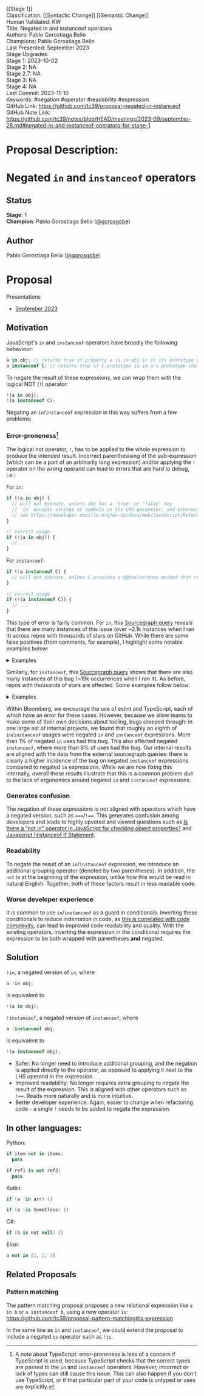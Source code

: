 [[Stage 1]]<br>Classification: [[Syntactic Change]] [[Semantic Change]]<br>Human Validated: KW<br>Title: Negated in and instanceof operators<br>Authors: Pablo Gorostiaga Belio<br>Champions: Pablo Gorostiaga Belio<br>Last Presented: September 2023<br>Stage Upgrades:<br>Stage 1: 2023-10-02  
Stage 2: NA  
Stage 2.7: NA  
Stage 3: NA  
Stage 4: NA<br>Last Commit: 2023-11-10<br>Keywords: #negation #operator #readability #expression<br>GitHub Link: https://github.com/tc39/proposal-negated-in-instanceof <br>GitHub Note Link: https://github.com/tc39/notes/blob/HEAD/meetings/2023-09/september-28.md#negated-in-and-instanceof-operators-for-stage-1
# Proposal Description:
# Negated `in` and `instanceof` operators

## Status

**Stage**: 1  
**Champion**: Pablo Gorostiaga Belio ([@gorosgobe](https://github.com/gorosgobe))  

## Author
Pablo Gorostiaga Belio ([@gorosgobe](https://github.com/gorosgobe))

# Proposal

Presentations

- [September 2023](https://docs.google.com/presentation/d/1vwNOjUiUvy6TzK6t0Mb8qgyKwBNszly9HibJJpUa_Eo/edit) 

## Motivation

JavaScript's `in` and `instanceof` operators have broadly the following behaviour:

```js
a in obj; // returns true if property a is in obj or in its prototype chain, false otherwise
a instanceof C; // returns true if C.prototype is in a's prototype chain, false otherwise
```

To negate the result of these expressions, we can wrap them with the logical NOT (`!`) operator:

```js
!(a in obj);
!(a instanceof C);
```

Negating an `in`/`instanceof` expression in this way suffers from a few problems:

### Error-proneness[^1]

The logical not operator, `!`, has to be applied to the whole expression to produce the intended result. Incorrect parenthesising of the sub-expression (which can be a part of an arbitrarily long expression) and/or applying the `!` operator on the wrong operand can lead to errors that are hard to debug, i.e.:

[^1]: A note about TypeScript: error-proneness is less of a concern if TypeScript is used, because TypeScript checks that the correct types are passed to the `in` and `instanceof` operators. However, incorrect or lack of types can still cause this issue. This can also happen if you don't use TypeScript, or if that particular part of your code is untyped or uses `any` explicitly.

For `in`:
```js
if (!a in obj) { 
  // will not execute, unless obj has a 'true' or 'false' key
  // `in` accepts strings or symbols as the LHS parameter, and otherwise coerces all other values to a string
  // see https://developer.mozilla.org/en-US/docs/Web/JavaScript/Reference/Global_Objects/String#string_coercion
}

// correct usage
if (!(a in obj)) {
  // ...
}
```
For `instanceof`:
```js
if (!a instanceof C) { 
  // will not execute, unless C provides a @@hasInstance method that returns true for booleans
}

// correct usage
if (!(a instanceof C)) {
  // ...
}
```

This type of error is fairly common. For `in`, this [Sourcegraph query](https://sourcegraph.com/search?q=context:global+lang:javascript+/%5C%21%5B%5B:alnum:%5D%5C%27%5C%22%5D%2B+in+%5B%5B:alnum:%5D%5D%2B/+-file:%5C.min%5C.js%24+count:all&patternType=standard&sm=1&groupBy=repo) reveals that there are many instances of this issue (over ~2.1k instances when I ran it) across repos with thousands of stars on GitHub. While there are some false positives (from comments, for example), I highlight some notable examples below:
<details>
  <summary>Examples</summary>
  
|Repo                                              |Bugs                                                           |Stars |Link|Issue|
|--------------------------------------------------|---------------------------------------------------------------|------|----|-----|
|[meteor/meteor](https://github.com/meteor/meteor)                  |`!key in validDevices`         |43.6k | [Link](https://github.com/meteor/meteor/blob/57759e09746046fb75cbd1479d72cda30bba081f/tools/cordova/builder.js#L803)| [Issue](https://github.com/meteor/meteor/issues/12781) |
|[oven-sh/bun](https://github.com/oven-sh/bun)                    |`!"TZ" in process.env`                                       |42.7k |[Link](https://github.com/oven-sh/bun/blob/6bfee02301a2e2a0b79339974af0445eb5a2688f/test/js/node/process/process.test.js#L106)| [Issue](https://github.com/oven-sh/bun/issues/5800) |
|[SergioBenitez/Rocket](https://github.com/SergioBenitez/Rocket)           |`!"message" in msg \|\| !"room" in msg \|\| !"username" in MSG` |21.1k| [Link](https://github.com/SergioBenitez/Rocket/blob/c2936fcb1e4f8f4907889b54a9e4e741a565a7d7/examples/chat/static/script.js#L97)| [Issue](https://github.com/SergioBenitez/Rocket/issues/2617) |
|[jeromeetienne/AR.js](https://github.com/jeromeetienne/AR.js)            |`!'VRFrameData' in window`                                        |15.7k |[Link](https://github.com/jeromeetienne/AR.js/blob/024318c67121bd57045186b83b42f10c6560a34a/three.js/examples/vendor/webvr-polyfill.js#L6245)| [Issue](https://github.com/jeromeetienne/AR.js/issues/828) |
|[duplicati/duplicati](https://github.com/duplicati/duplicati)            |`!'IsUnencryptedOrPassphraseStored' in this.Backup`               |9.1k  |[Link](https://github.com/duplicati/duplicati/blob/d0f1498bd41b151d8512fd2acb57739f6a05587f/Duplicati/Server/webroot/ngax/scripts/controllers/RestoreController.js#L456)| [Issue](https://github.com/duplicati/duplicati/issues/5028) |
|[WebKit/WebKit](https://github.com/WebKit/WebKit)                  |`!'openDatabase' in window`                                       |6.4k  |[Link](https://github.com/WebKit/WebKit/blob/21506dd04e3ba5815f62bfd714acd73ce48ca3ef/Tools/CSSTestSuiteHarness/harness/harness.js#L1477)| [Issue](https://bugs.webkit.org/show_bug.cgi?id=261815) |
|[buildbot/buildbot](https://github.com/buildbot/buildbot)              |`!option in options`                                              |5.1k  |[Link](https://github.com/buildbot/buildbot/blob/4cf871e7378e87a5e9b811e764874645e14b57ab/www/build_common/src/webpack.js#L21)| [Issue](https://github.com/buildbot/buildbot/issues/7120) |
|[cloudflare/workerd](https://github.com/cloudflare/workerd)             |`!type in this.#recipes`                                          |4.9k  |[Link](https://github.com/cloudflare/workerd/blob/30eb1e66be0aff8ce9c6f9ec76ac2548a2bf4247/samples/extensions/burrito-shop-impl.js#L19)| [Issue](https://github.com/cloudflare/workerd/issues/1207) |
|[muicss/mui](https://github.com/muicss/mui)                     |`!'rows' in rest`                                                   |4.5k  |[Link](https://github.com/muicss/mui/blob/d1774138e025f99c870f9dbb556163028cc2d475/src/react/textarea.jsx#L21)| [Issue](https://github.com/muicss/mui/issues/336) |
|[jlord/git-it-electron](https://github.com/jlord/git-it-electron)          |`!'previous' in curCommit`                                          |4.4k  |[Link](https://github.com/jlord/git-it-electron/blob/e7551c58366787dbc62ee7ef6079fc8cc6c7acb9/assets/PortableGit/mingw32/share/gitweb/static/gitweb.js#L1374)| [Issue](https://github.com/jlord/git-it-electron/issues/393) |
|[zlt2000/microservices-platform](https://github.com/zlt2000/microservices-platform) |`!'onhashchange' in W`                                            |4.2k  |[Link](https://github.com/zlt2000/microservices-platform/blob/da821d6b598fb82d901fc67861cf902b3e60389c/zlt-web/layui-web/src/main/resources/static/assets/libs/q.js#L38)| [Issue](https://github.com/zlt2000/microservices-platform/issues/67) |
|[thechangelog/changelog.com](https://github.com/thechangelog/changelog.com)     |`!"execCommand" in document`                                       |2.6k|  [Link](https://github.com/thechangelog/changelog.com/blob/271286cc8ae68298755bf08a68d1af02dd016603/assets/app/modules/onsitePlayer.js#L449)| [Issue](https://github.com/thechangelog/changelog.com/issues/483) |
|[kiwibrowser/src](https://github.com/kiwibrowser/src)                |`!intervalName in this.intervals`                                   |2.3k|  [Link](https://github.com/kiwibrowser/src/blob/945c26be7a1e458cef098d8d782b5555611cc83b/components/chrome_apps/webstore_widget/app/main.js#L105)| [Issue](https://github.com/kiwibrowser/android/issues/285) |
|[drawcall/Proton](https://github.com/drawcall/Proton)                |`!'defineProperty' in Object`                                       |2.3k|  [Link](https://github.com/drawcall/Proton/blob/83c3caa8203c4e60c7363fb3fffbfd69c9d7ba0e/example/game/crafty/js/crafty.js#L4306)| [Issue](https://github.com/drawcall/Proton/issues/101) |
|[montagejs/collections](https://github.com/montagejs/collections)          |`!index in this`                                                    |2.1k|  [Link](https://github.com/montagejs/collections/blob/4e19cc48904dbc6313dbe9199f347969843d2308/shim-array.js#L106)| [Issue](https://github.com/montagejs/collections/issues/252) |

</details>

Similarly, for `instanceof`, this [Sourcegraph query](https://sourcegraph.com/search?q=context:global+lang:javascript+/%5C%21%5B%5B:alnum:%5D%5D%2B+instanceof+%5B%5B:alnum:%5D%5D%2B/+-file:%5C.min%5C.js%24+count:all&patternType=standard&sm=1&groupBy=repo) shows that there are also many instances of this bug (~19k occurrences when I ran it). As before, repos with thousands of stars are affected. Some examples follow below:

<details>
  <summary>Examples</summary>
  
|Repo                                              |Bugs                                                           |Stars |Link|Issue|
|--------------------------------------------------|---------------------------------------------------------------|------|----|-----|
|[odoo/odoo](https://github.com/odoo/odoo)                   |`!e instanceof o`                        |30.1k |[Link](https://github.com/odoo/odoo/blob/a05ccee899c85c95bc82fb1a8e9c0dd4b3fd5a5c/addons/web/static/lib/ace/ace.odoo-custom.js#L3393)| [Issue](https://github.com/odoo/odoo/issues/136022) |
|[facebook/flow](https://github.com/facebook/flow)               |`!flow instanceof RegExp`                   |22k   |[Link](https://github.com/facebook/flow/blob/469629e78c90ab2da056e632f02edf56a580cf86/packages/flow-parser/test/esprima_test_runner.js#L449)| [Issue](https://github.com/facebook/flow/issues/9082) |
|[v8/v8](https://github.com/v8/v8)                       |`!e instanceof RangeError`                  |21.5k |[Link](https://github.com/v8/v8/blob/29229448d9f57735d850bc49697a678c4e0a6925/test/js-perf-test/ExpressionDepth/run.js#L54) | [Issue](https://bugs.chromium.org/p/v8/issues/detail?id=14329) |
|[linlinjava/litemall](https://github.com/linlinjava/litemall)         |`!re instanceof RegExp`                     |18.2k |[Link](https://github.com/linlinjava/litemall/blob/47ea5c7420f126081e7ef17a7182890def32457d/renard-wx/lib/wxParse/showdown.js#L2238)| [Issue](https://github.com/linlinjava/litemall/issues/542) |
|[iissnan/hexo-theme-next](https://github.com/iissnan/hexo-theme-next)     |`!elem instanceof Element`                  |15.8k |[Link](https://github.com/iissnan/hexo-theme-next/blob/9c8cea69bf0d4f91c07779d71b01814b27bbb6a1/source/lib/Han/dist/han.js#L2154)| [Issue](https://github.com/iissnan/hexo-theme-next/issues/2270) |
|[chromium/chromium](https://github.com/chromium/chromium)           |`!this instanceof Test`                     |15.3k |[Link](https://github.com/chromium/chromium/blob/ec7efe1a70a533678591c239f61fba591db9bee5/third_party/qunit/src/qunit.js#L1070)| [Issue](https://bugs.chromium.org/p/chromium/issues/detail?id=1485073) |
|[arangodb/arangodb](https://github.com/arangodb/arangodb)           |`!context instanceof WebGLRenderingContext` |13.1k |[Link](https://github.com/arangodb/arangodb/blob/1e050ea77f258045aa0bb4b1c3b1ebc60709d29d/js/apps/system/_admin/aardvark/APP/frontend/js/lib/sigma.exporters.image.js#L295)| [Issue](https://github.com/arangodb/arangodb/issues/19795) |
|[ptmt/react-native-macos](https://github.com/ptmt/react-native-macos)     |`!response instanceof Map`                  |11.3k |[Link](https://github.com/ptmt/react-native-macos/blob/0f09ff48a8c1e2310ec9eef2529d64e321c0b599/local-cli/server/util/jsPackagerClient.js#L99)| N/A (deprecated) |
|[chakra-core/ChakraCore](https://github.com/chakra-core/ChakraCore)      |`!e instanceof TypeError`                   |8.9k  |[Link](https://github.com/chakra-core/ChakraCore/blob/c3ead3f8a6e0bb8e32e043adc091c68cba5935e9/test/Array/array_splice.js#L124)| [Issue](https://github.com/chakra-core/ChakraCore/issues/6950) |
|[icindy/wxParse](https://github.com/icindy/wxParse)              |`!ext.regex instanceof RegExp`              |7.7k  |[Link](https://github.com/icindy/wxParse/blob/9d5df482294b7d39f8802d413f25d28d0d6c349e/wxParse/showdown.js#L397)| [Issue](https://github.com/icindy/wxParse/issues/378) |
|[WebKit/WebKit](https://github.com/WebKit/WebKit)               |`!e instanceof Error`                       |6.4k  |[Link](https://github.com/WebKit/WebKit/blob/ea191c94955ddd2f015f7a677b138109987620b2/JSTests/stress/spread-calling.js#L78)| [Issue](https://bugs.webkit.org/show_bug.cgi?id=261815) |
|[golden-layout/golden-layout](https://github.com/golden-layout/golden-layout) |`!column instanceof lm.items.RowOrColumn`   |6k    |[Link](https://github.com/golden-layout/golden-layout/blob/95af36d1e4c596696483c5353d32ae71886b999c/website/assets/js/goldenlayout.js#L3729)| [Issue](https://github.com/golden-layout/golden-layout/issues/855) |
|[janhuenermann/neurojs](https://github.com/janhuenermann/neurojs)       |`!config instanceof network.Configuration`  |4.4k  |[Link](https://github.com/janhuenermann/neurojs/blob/9a19adc2c3d56a4276affa06fb61524dca5bbbd9/src/storage.js#L36)| [Issue](https://github.com/janhuenermann/neurojs/issues/21) |
|[gkz/LiveScript](https://github.com/gkz/LiveScript)              |`!last instanceof While`                    |2.3k  |[Link](https://github.com/gkz/LiveScript/blob/6f754f9c51d133efa8a33504157db4c059ea23c1/lib/ast.js#L3953)| [Issue](https://github.com/gkz/LiveScript/issues/1123) |
|[CloudBoost/cloudboost](https://github.com/CloudBoost/cloudboost)       |`!obj instanceof CB.CloudObject \|\| !obj instanceof CB.CloudFile \|\| !obj instanceof CB.CloudGeoPoint \|\| !obj instanceof CB.CloudTable \|\| !obj instanceof CB.Column`                                           |1.4k  |[Link](https://github.com/CloudBoost/cloudboost/blob/aa4564056047fb6ec804590f323b7f0a2a010e3b/data-service/sdk/src/PrivateMethods.js#L66)| [Issue](https://github.com/CloudBoost/cloudboost/issues/494) |


</details>  

Within Bloomberg, we encourage the use of eslint and TypeScript, each of which have an error for these cases. However, because we allow teams to make some of their own decisions about tooling, bugs creeped through: in one large set of internal projects, we found that roughly an eighth of `in`/`instanceof` usages were negated `in` and `instanceof` expressions. More than 1% of negated `in` uses had this bug. This also affected negated `instanceof`, where more than 6% of uses had the bug. Our internal results are aligned with the data from the external sourcegraph queries: there is clearly a higher incidence of the bug on negated `instanceof` expressions compared to negated `in` expressions. While we are now fixing this internally, overall these results illustrate that this is a common problem due to the lack of ergonomics around negated `in` and `instanceof` expressions.

### Generates confusion

The negation of these expressions is not aligned with operators which have a negated version, such as `===`/`!==`. This generates confusion among developers and leads to highly upvoted and viewed questions such as [Is there a “not in” operator in JavaScript for checking object properties?](https://stackoverflow.com/questions/7972446/is-there-a-not-in-operator-in-javascript-for-checking-object-properties) and [Javascript !instanceof If Statement](https://stackoverflow.com/questions/8875878/javascript-instanceof-if-statement).

### Readability

To negate the result of an `in`/`instanceof` expression, we introduce an additional grouping operator (denoted by two parentheses). In addition, the `not` is at the beginning of the expression, unlike how this would be read in natural English. Together, both of these factors result in less readable code.

### Worse developer experience

It is common to use `in`/`instanceof` as a guard in conditionals. Inverting these conditionals to reduce indentation in code, as [this is correlated with code complexity](https://www.sciencedirect.com/science/article/pii/S0167642309000379), can lead to improved code readability and quality. With the existing operators, inverting the expression in the conditional requires the expression to be both wrapped with parentheses **and** negated.

## Solution

`!in`, a negated version of `in`, where

```js
a !in obj;
```

is equivalent to
```js
!(a in obj);
```

`!instanceof`, a negated version of `instanceof`, where

```js
a !instanceof obj;
```

is equivalent to
```js
!(a instanceof obj);
```

- Safer: No longer need to introduce additional grouping, and the negation is applied directly to the operator, as opposed to applying it next to the LHS operand in the expression.
- Improved readability: No longer requires extra grouping to negate the result of the expression. This is aligned with other operators such as `!==`. Reads more naturally and is more intuitive.
- Better developer experience: Again, easier to change when refactoring code - a single `!` needs to be added to negate the expression.

## In other languages:

Python:
```python
if item not in items:
  pass

if ref1 is not ref2:
  pass
```

Kotlin:
```kotlin
if (a !in arr) {}

if (a !is SomeClass) {}
```

C#:
```csharp
if (a is not null) {}
```

Elixir:
```elixir
a not in [1, 2, 3]
```

## Related Proposals

### Pattern matching
The pattern matching proposal proposes a new relational expression like `a in b` or `a instanceof b`, using a new operator `is`: https://github.com/tc39/proposal-pattern-matching#is-expression

In the same line as `in` and `instanceof`, we could extend the proposal to include a negated `is` operator such as `!is`. 
<br>